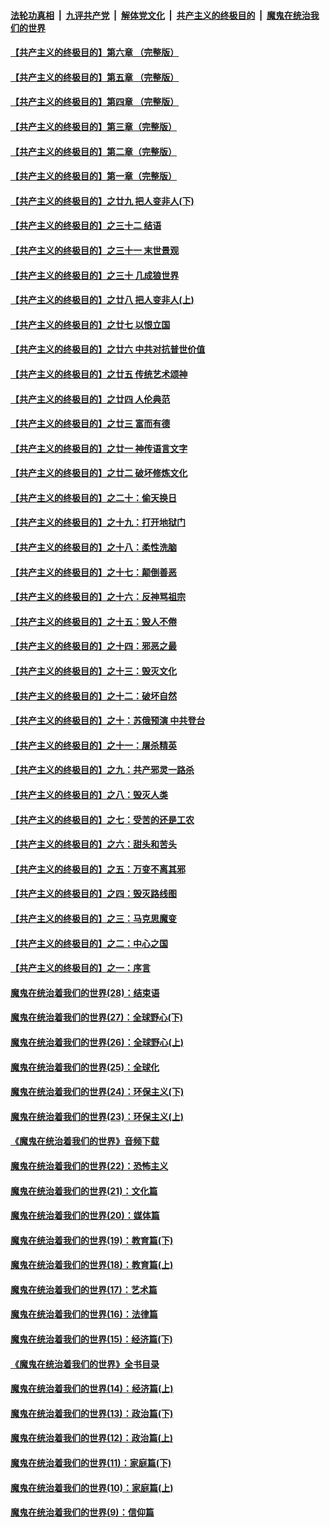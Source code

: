 

####  [法轮功真相](../../../../basic/blob/master/README.md?t=05211431) &nbsp;|&nbsp; [九评共产党](../../../../9ping.md/blob/master/README.md?t=05211431) &nbsp;|&nbsp; [解体党文化](../../../../jtdwh.md/blob/master/README.md?t=05211431)  &nbsp;|&nbsp; [共产主义的终极目的](../../../../gczydzjmd.md/blob/master/README.md?t=05211431) &nbsp;|&nbsp; [魔鬼在统治我们的世界](../../../../mgztzwmdsj.md/blob/master/README.md?t=05211431) 

#### [【共产主义的终极目的】第六章 （完整版）](../pages/nsc422/n11428913.md?t=05211431) 

#### [【共产主义的终极目的】第五章 （完整版）](../pages/nsc422/n11428912.md?t=05211431) 

#### [【共产主义的终极目的】第四章 （完整版）](../pages/nsc422/n11428907.md?t=05211431) 

#### [【共产主义的终极目的】第三章（完整版）](../pages/nsc422/n11428848.md?t=05211431) 

#### [【共产主义的终极目的】第二章（完整版）](../pages/nsc422/n11428831.md?t=05211431) 

#### [【共产主义的终极目的】第一章（完整版）](../pages/nsc422/n11417651.md?t=05211431) 

#### [【共产主义的终极目的】之廿九 把人变非人(下)](../pages/nsc422/n11344140.md?t=05211431) 

#### [【共产主义的终极目的】之三十二 结语](../pages/nsc422/n11360535.md?t=05211431) 

#### [【共产主义的终极目的】之三十一 末世景观](../pages/nsc422/n11351129.md?t=05211431) 

#### [【共产主义的终极目的】之三十 几成狼世界](../pages/nsc422/n11348280.md?t=05211431) 

#### [【共产主义的终极目的】之廿八 把人变非人(上)](../pages/nsc422/n11340492.md?t=05211431) 

#### [【共产主义的终极目的】之廿七 以恨立国](../pages/nsc422/n11336944.md?t=05211431) 

#### [【共产主义的终极目的】之廿六 中共对抗普世价值](../pages/nsc422/n11324785.md?t=05211431) 

#### [【共产主义的终极目的】之廿五 传统艺术颂神](../pages/nsc422/n11296396.md?t=05211431) 

#### [【共产主义的终极目的】之廿四 人伦典范](../pages/nsc422/n11296397.md?t=05211431) 

#### [【共产主义的终极目的】之廿三 富而有德](../pages/nsc422/n11283598.md?t=05211431) 

#### [【共产主义的终极目的】之廿一 神传语言文字](../pages/nsc422/n11263265.md?t=05211431) 

#### [【共产主义的终极目的】之廿二 破坏修炼文化](../pages/nsc422/n11245728.md?t=05211431) 

#### [【共产主义的终极目的】之二十：偷天换日](../pages/nsc422/n11238846.md?t=05211431) 

#### [【共产主义的终极目的】之十九：打开地狱门](../pages/nsc422/n11206376.md?t=05211431) 

#### [【共产主义的终极目的】之十八：柔性洗脑](../pages/nsc422/n11199994.md?t=05211431) 

#### [【共产主义的终极目的】之十七：颠倒善恶](../pages/nsc422/n11179782.md?t=05211431) 

#### [【共产主义的终极目的】之十六：反神骂祖宗](../pages/nsc422/n11166798.md?t=05211431) 

#### [【共产主义的终极目的】之十五：毁人不倦](../pages/nsc422/n11166792.md?t=05211431) 

#### [【共产主义的终极目的】之十四：邪恶之最](../pages/nsc422/n11150249.md?t=05211431) 

#### [【共产主义的终极目的】之十三：毁灭文化](../pages/nsc422/n11135227.md?t=05211431) 

#### [【共产主义的终极目的】之十二：破坏自然](../pages/nsc422/n11135214.md?t=05211431) 

#### [【共产主义的终极目的】之十：苏俄预演 中共登台](../pages/nsc422/n11118424.md?t=05211431) 

#### [【共产主义的终极目的】之十一：屠杀精英](../pages/nsc422/n11118442.md?t=05211431) 

#### [【共产主义的终极目的】之九：共产邪灵一路杀](../pages/nsc422/n11114139.md?t=05211431) 

#### [【共产主义的终极目的】之八：毁灭人类](../pages/nsc422/n11108503.md?t=05211431) 

#### [【共产主义的终极目的】之七：受苦的还是工农](../pages/nsc422/n11101809.md?t=05211431) 

#### [【共产主义的终极目的】之六：甜头和苦头](../pages/nsc422/n11096971.md?t=05211431) 

#### [【共产主义的终极目的】之五：万变不离其邪](../pages/nsc422/n11091285.md?t=05211431) 

#### [【共产主义的终极目的】之四：毁灭路线图](../pages/nsc422/n11086284.md?t=05211431) 

#### [【共产主义的终极目的】之三：马克思魔变](../pages/nsc422/n11061941.md?t=05211431) 

#### [【共产主义的终极目的】之二：中心之国](../pages/nsc422/n11047728.md?t=05211431) 

#### [【共产主义的终极目的】之一：序言](../pages/nsc422/n11086077.md?t=05211431) 

#### [魔鬼在统治着我们的世界(28)：结束语](../pages/nsc422/n10936246.md?t=05211431) 

#### [魔鬼在统治着我们的世界(27)：全球野心(下)](../pages/nsc422/n10928319.md?t=05211431) 

#### [魔鬼在统治着我们的世界(26)：全球野心(上)](../pages/nsc422/n10900318.md?t=05211431) 

#### [魔鬼在统治着我们的世界(25)：全球化](../pages/nsc422/n10788205.md?t=05211431) 

#### [魔鬼在统治着我们的世界(24)：环保主义(下)](../pages/nsc422/n10695307.md?t=05211431) 

#### [魔鬼在统治着我们的世界(23)：环保主义(上)](../pages/nsc422/n10688613.md?t=05211431) 

#### [《魔鬼在统治着我们的世界》音频下载](../pages/nsc422/n10635553.md?t=05211431) 

#### [魔鬼在统治着我们的世界(22)：恐怖主义](../pages/nsc422/n10614727.md?t=05211431) 

#### [魔鬼在统治着我们的世界(21)：文化篇](../pages/nsc422/n10597706.md?t=05211431) 

#### [魔鬼在统治着我们的世界(20)：媒体篇](../pages/nsc422/n10586579.md?t=05211431) 

#### [魔鬼在统治着我们的世界(19)：教育篇(下)](../pages/nsc422/n10564808.md?t=05211431) 

#### [魔鬼在统治着我们的世界(18)：教育篇(上)](../pages/nsc422/n10526970.md?t=05211431) 

#### [魔鬼在统治着我们的世界(17)：艺术篇](../pages/nsc422/n10499093.md?t=05211431) 

#### [魔鬼在统治着我们的世界(16)：法律篇](../pages/nsc422/n10485969.md?t=05211431) 

#### [魔鬼在统治着我们的世界(15)：经济篇(下)](../pages/nsc422/n10469975.md?t=05211431) 

#### [《魔鬼在统治着我们的世界》全书目录](../pages/nsc422/n10464261.md?t=05211431) 

#### [魔鬼在统治着我们的世界(14)：经济篇(上)](../pages/nsc422/n10457370.md?t=05211431) 

#### [魔鬼在统治着我们的世界(13)：政治篇(下)](../pages/nsc422/n10448270.md?t=05211431) 

#### [魔鬼在统治着我们的世界(12)：政治篇(上)](../pages/nsc422/n10444576.md?t=05211431) 

#### [魔鬼在统治着我们的世界(11)：家庭篇(下)](../pages/nsc422/n10440961.md?t=05211431) 

#### [魔鬼在统治着我们的世界(10)：家庭篇(上)](../pages/nsc422/n10435448.md?t=05211431) 

#### [魔鬼在统治着我们的世界(9)：信仰篇](../pages/nsc422/n10432159.md?t=05211431) 


